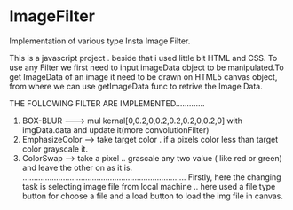 # ImageFilter
Implementation of various type Insta Image Filter.

This is a javascript project . beside that i used little bit HTML and CSS.
To use any Filter we first need to input imageData object to be manipulated.To get ImageData of an image it need to be drawn on HTML5 canvas object, from where we can use getImageData func to retrive the Image Data.


THE FOLLOWING FILTER ARE IMPLEMENTED.............
1. BOX-BLUR ---> mul kernal[0,0.2,0,0.2,0.2,0.2,0,0.2,0] with imgData.data and update it(more convolutionFilter)
2. EmphasizeColor --> take target color . if a pixels color less than target color grayscale it.
3. ColorSwap --> take a pixel .. grascale any two value ( like red or green) and leave the other on as it is. 
.........................................................................
 Firstly, here the  changing task is selecting image file from local machine ..
 here used a file type button for choose a file and a load button to load the img file in canvas.
